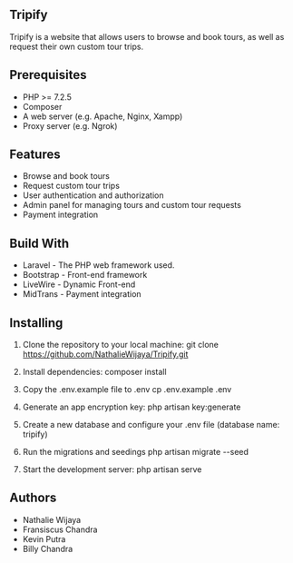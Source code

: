 ## Tripify

Tripify is a website that allows users to browse and book tours, as well as request their own custom tour trips.

## Prerequisites

- PHP >= 7.2.5
- Composer
- A web server (e.g. Apache, Nginx, Xampp) 
- Proxy server (e.g. Ngrok)

## Features

- Browse and book tours
- Request custom tour trips
- User authentication and authorization
- Admin panel for managing tours and custom tour requests
- Payment integration

## Build With
- Laravel - The PHP web framework used.
- Bootstrap - Front-end framework
- LiveWire - Dynamic Front-end
- MidTrans - Payment integration

## Installing
1. Clone the repository to your local machine:
git clone https://github.com/NathalieWijaya/Tripify.git

2. Install dependencies:
composer install

3. Copy the .env.example file to .env
cp .env.example .env

4. Generate an app encryption key:
php artisan key:generate

5. Create a new database and configure your .env file (database name: tripify)

6. Run the migrations and seedings
php artisan migrate --seed

7. Start the development server:
php artisan serve



## Authors

- Nathalie Wijaya
- Fransiscus Chandra
- Kevin Putra
- Billy Chandra



